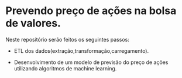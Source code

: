 # Prevendo preço de ações na bolsa de valores.

Neste repositório serão feitos os seguintes passos:
 
- ETL dos dados(extração,transformação,carregamento).

- Desenvolvimento de um modelo de previsão do preço de ações utilizando algoritmos de machine learning.
